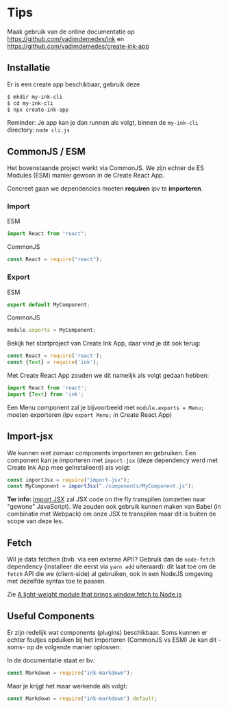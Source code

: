 # Tips

Maak gebruik van de online documentatie op https://github.com/vadimdemedes/ink en https://github.com/vadimdemedes/create-ink-app

## Installatie

Er is een create app beschikbaar, gebruik deze

```bash
$ mkdir my-ink-cli
$ cd my-ink-cli
$ npx create-ink-app
```

Reminder: Je app kan je dan runnen als volgt, binnen de `my-ink-cli` directory:
`node cli.js`


## CommonJS / ESM

Het bovenstaande project werkt via CommonJS. We zijn echter de ES Modules (ESM) manier gewoon in de Create React App.

Concreet gaan we dependencies moeten **requiren** ipv te **importeren**.

### Import

ESM

```js
import React from "react";
```

CommonJS

```js
const React = require("react");
```

### Export

ESM

```js
export default MyComponent;
```

CommonJS

```js
module.exports = MyComponent;
```

Bekijk het startproject van Create Ink App, daar vind je dit ook terug:
```js
const React = require('react'); 
const {Text} = require('ink');
```

Met Create React App zouden we dit namelijk als volgt gedaan hebben:
```js
import React from 'react'; 
import {Text} from 'ink';
```

Een Menu component zal je bijvoorbeeld met `module.exports = Menu;` moeten exporteren (ipv `export Menu;` in Create React App)

## Import-jsx

We kunnen niet zomaar components importeren en gebruiken. Een component kan je importeren met `import-jsx` (deze dependency werd met Create Ink App mee geïnstalleerd) als volgt:

```js
const importJsx = require("import-jsx");
const MyComponent = importJsx("./components/MyComponent.js");
```

**Ter info:** [Import JSX](https://github.com/vadimdemedes/import-jsx) zal JSX code on the fly transpilen (omzetten naar "gewone" JavaScript). We zouden ook gebruik kunnen maken van Babel (in combinatie met Webpack) om onze JSX te transpilen maar dit is buiten de scope van deze les.

## Fetch
Wil je data fetchen (bvb. via een externe API)? Gebruik dan de `node-fetch` dependency (installeer die eerst via `yarn add` uiteraard): dit laat toe om de `fetch` API die we (client-side) al gebruiken, ook in een NodeJS omgeving met dezelfde syntax toe te passen.

Zie [A light-weight module that brings window.fetch to Node.js](https://github.com/node-fetch/node-fetch)


## Useful Components

Er zijn redelijk wat components (plugins) beschikbaar. Soms kunnen er echter foutjes opduiken bij het importeren (CommonJS vs ESM)
Je kan dit -soms- op de volgende manier oplossen:

In de documentatie staat er bv:

```js
const Markdown = require("ink-markdown");
```

Maar je krijgt het maar werkende als volgt:

```js
const Markdown = require("ink-markdown").default;
```
